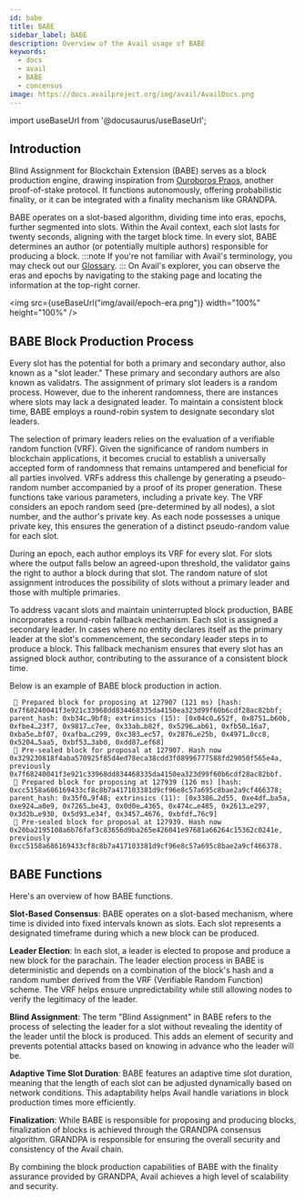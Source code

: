 ```yaml
---
id: babe
title: BABE
sidebar_label: BABE
description: Overview of the Avail usage of BABE
keywords:
  - docs
  - avail
  - BABE
  - concensus
image: https://docs.availproject.org/img/avail/AvailDocs.png
---
```


import useBaseUrl from '@docusaurus/useBaseUrl';

## Introduction

Blind Assignment for Blockchain Extension (BABE) serves as a block production engine, drawing inspiration from [Ouroboros Praos](https://eprint.iacr.org/2017/573.pdf), another proof-of-stake protocol. It functions
autonomously, offering probabilistic finality, or it can be integrated with a finality mechanism like GRANDPA.

BABE operates on a slot-based algorithm, dividing time into eras, epochs, further segmented into slots. Within the Avail context, each slot lasts for twenty seconds, aligning with the
target block time. In every slot, BABE determines an author (or potentially multiple authors) responsible for producing a block.
:::note
If you're not familiar with Avail's terminology, you may check out our [<ins>Glossary</ins>](/docs/glossary.md).
:::
On Avail's explorer, you can observe the eras and epochs by navigating to the staking page and locating the information at the top-right corner.

<img src={useBaseUrl("img/avail/epoch-era.png")} width="100%" height="100%" />

## BABE Block Production Process

Every slot has the potential for both a primary and secondary author, also known as a "slot leader." These primary and secondary authors are also known as validatrs. The assignment of
primary slot leaders is a random process. However, due to the inherent randomness, there are instances where slots may lack a designated leader. To maintain a consistent block time,
BABE employs a round-robin system to designate secondary slot leaders.

The selection of primary leaders relies on the evaluation of a verifiable random function (VRF). Given the significance of random numbers in blockchain applications, it becomes
crucial to establish a universally accepted form of randomness that remains untampered and beneficial for all parties involved. VRFs address this challenge by generating a
pseudo-random number accompanied by a proof of its proper generation. These functions take various parameters, including a private key. The VRF considers an epoch random
seed (pre-determined by all nodes), a slot number, and the author's private key. As each node possesses a unique private key, this ensures the generation of a distinct pseudo-random
value for each slot.

During an epoch, each author employs its VRF for every slot. For slots where the output falls below an agreed-upon threshold, the validator gains the right to author a block during
that slot. The random nature of slot assignment introduces the possibility of slots without a primary leader and those with multiple primaries.

To address vacant slots and maintain uninterrupted block production, BABE incorporates a round-robin fallback mechanism. Each slot is assigned a secondary leader. In cases where
no entity declares itself as the primary leader at the slot's commencement, the secondary leader steps in to produce a block. This fallback mechanism ensures that every slot has
an assigned block author, contributing to the assurance of a consistent block time.

Below is an example of BABE block production in action.

```
 🎁 Prepared block for proposing at 127907 (121 ms) [hash: 0x7f68240041f3e921c33968dd834468335da4150ea323d99f60b6cdf28ac82bbf; parent_hash: 0xb34c…9bf8; extrinsics (15): [0x04c0…652f, 0x8751…b60b, 0xfbe4…23f7, 0x9817…c7ee, 0x33ab…b82f, 0x5296…ab61, 0xfb50…16a7, 0xba5e…bf07, 0xafba…c299, 0xc383…ec57, 0x2876…e25b, 0x4971…0cc8, 0x5204…5aa5, 0xbf53…3ab0, 0xdd87…ef68]
 🔖 Pre-sealed block for proposal at 127907. Hash now 0x329230818f4aba570925f85d4ed78eca38cdd3f08996777588fd29050f565e4a, previously 0x7f68240041f3e921c33968dd834468335da4150ea323d99f60b6cdf28ac82bbf.
 🎁 Prepared block for proposing at 127939 (126 ms) [hash: 0xcc5158a686169433cf8c8b7a417103381d9cf96e8c57a695c8bae2a9cf466378; parent_hash: 0x35f0…9f48; extrinsics (11): [0x3386…2d55, 0xe4df…ba5a, 0xe924…a0e9, 0x7265…be43, 0x0d0e…4365, 0x474c…e485, 0x2613…e297, 0x3d2b…e930, 0x5d93…e34f, 0x3457…4676, 0xbfdf…76c9]
 🔖 Pre-sealed block for proposal at 127939. Hash now 0x20ba2195108a6b76faf3c83656d9ba265e426041e97681a66264c15362c0241e, previously 0xcc5158a686169433cf8c8b7a417103381d9cf96e8c57a695c8bae2a9cf466378.
```

## BABE Functions

Here's an overview of how BABE functions.

**Slot-Based Consensus**: BABE operates on a slot-based mechanism, where time is divided into fixed intervals known as slots. Each slot represents a designated timeframe during which
a new block can be produced.

**Leader Election**: In each slot, a leader is elected to propose and produce a new block for the parachain. The leader election process in BABE is deterministic and depends on a
combination of the block's hash and a random number derived from the VRF (Verifiable Random Function) scheme. The VRF helps ensure unpredictability while still allowing nodes to verify the legitimacy of the leader.

**Blind Assignment**: The term "Blind Assignment" in BABE refers to the process of selecting the leader for a slot without revealing the identity of the leader until the block is
produced. This adds an element of security and prevents potential attacks based on knowing in advance who the leader will be.

**Adaptive Time Slot Duration**: BABE features an adaptive time slot duration, meaning that the length of each slot can be adjusted dynamically based on network conditions. This
adaptability helps Avail handle variations in block production times more efficiently.

**Finalization**: While BABE is responsible for proposing and producing blocks, finalization of blocks is achieved through the GRANDPA consensus algorithm. GRANDPA is responsible
for ensuring the overall security and consistency of the Avail chain.

By combining the block production capabilities of BABE with the finality assurance provided by GRANDPA, Avail achieves a high level of scalability and security.
